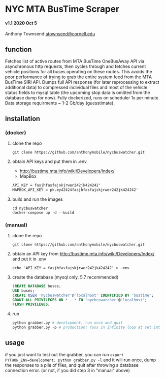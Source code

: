 # NYC MTA BusTime Scraper
#### v1.1 2020 Oct 5
Anthony Townsend <atownsend@cornell.edu>

## function

Fetches list of active routes from MTA BusTime OneBusAway API via asynchronous http requests, then cycles through and fetches current vehicle positions for all buses operating on these routes. This avoids the poor performance of trying to grab the entire system feed from the MTA BusTime SIRI API. Dumps full API response (for later reprocessing to extract additional data) to compressed individual files and most of the vehicle status fields to mysql table (the upcoming stop data is omitted from the database dump for now). Fully dockerized, runs on scheduler 1x per minute. Data storage requirments ~ 1-2 Gb/day (guesstimate).


## installation 

### (docker)

1. clone the repo

    `git clone https://github.com/anthonymobile/nycbuswatcher.git`
    
2. obtain API keys and put them in .env
    - http://bustime.mta.info/wiki/Developers/Index/
    - MapBox

    ```txt
    API_KEY = fasjhfasfajskjrwer242jk424242'
    MAPBOX_API_KEY = pk.ey42424fasjhfasfajskjrwer242jk424242'
    ```
    
3. build and run the images

    ```
    cd nycbuswatcher
    docker-compose up -d --build
    ```

### (manual)

1. clone the repo

    `git clone https://github.com/anthonymobile/nycbuswatcher.git`
    
2. obtain an API key from http://bustime.mta.info/wiki/Developers/Index/ and put it in .env

    `echo 'API_KEY = fasjhfasfajskjrwer242jk424242' > .env`
    
3. create the database (mysql only, 5.7 recommended)
    ```sql
    CREATE DATABASE buses;
    USE buses;
    CREATE USER 'nycbuswatcher'@'localhost' IDENTIFIED BY 'bustime';
    GRANT ALL PRIVILEGES ON * . * TO 'nycbuswatcher'@'localhost';
    FLUSH PRIVILEGES;
 
    ```
3. run
    ```python
    python grabber.py # development: run once and quit
    python grabber.py -p # production: runs in infinite loop at set interval using scheduler (hardcoded for now)
    ```

## usage 

if you just want to test out the grabber, you can run `export PYTHON_ENV=development; python grabber.py -l` and it will run once, dump the responses to a pile of files, and quit after throwing a database connection error. (or not, if you did step 3 in "manual" above) 











